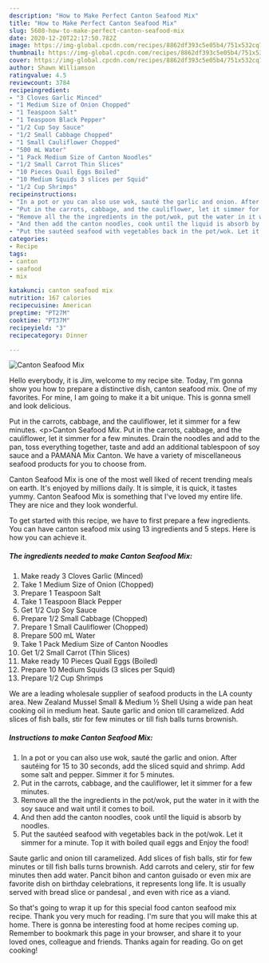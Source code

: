 ```yaml
---
description: "How to Make Perfect Canton Seafood Mix"
title: "How to Make Perfect Canton Seafood Mix"
slug: 5608-how-to-make-perfect-canton-seafood-mix
date: 2020-12-20T22:17:50.782Z
image: https://img-global.cpcdn.com/recipes/8862df393c5e05b4/751x532cq70/canton-seafood-mix-recipe-main-photo.jpg
thumbnail: https://img-global.cpcdn.com/recipes/8862df393c5e05b4/751x532cq70/canton-seafood-mix-recipe-main-photo.jpg
cover: https://img-global.cpcdn.com/recipes/8862df393c5e05b4/751x532cq70/canton-seafood-mix-recipe-main-photo.jpg
author: Shawn Williamson
ratingvalue: 4.5
reviewcount: 3784
recipeingredient:
- "3 Cloves Garlic Minced"
- "1 Medium Size of Onion Chopped"
- "1 Teaspoon Salt"
- "1 Teaspoon Black Pepper"
- "1/2 Cup Soy Sauce"
- "1/2 Small Cabbage Chopped"
- "1 Small Cauliflower Chopped"
- "500 mL Water"
- "1 Pack Medium Size of Canton Noodles"
- "1/2 Small Carrot Thin Slices"
- "10 Pieces Quail Eggs Boiled"
- "10 Medium Squids 3 slices per Squid"
- "1/2 Cup Shrimps"
recipeinstructions:
- "In a pot or you can also use wok, sauté the garlic and onion. After sautéing for 15 to 30 seconds, add the sliced squid and shrimp. Add some salt and pepper. Simmer it for 5 minutes."
- "Put in the carrots, cabbage, and the cauliflower, let it simmer for a few minutes."
- "Remove all the the ingredients in the pot/wok, put the water in it with the soy sauce and wait until it comes to boil."
- "And then add the canton noodles, cook until the liquid is absorb by noodles."
- "Put the sautéed seafood with vegetables back in the pot/wok. Let it simmer for a minute. Top it with boiled quail eggs and Enjoy the food!"
categories:
- Recipe
tags:
- canton
- seafood
- mix

katakunci: canton seafood mix 
nutrition: 167 calories
recipecuisine: American
preptime: "PT27M"
cooktime: "PT37M"
recipeyield: "3"
recipecategory: Dinner

---
```



![Canton Seafood Mix](https://img-global.cpcdn.com/recipes/8862df393c5e05b4/751x532cq70/canton-seafood-mix-recipe-main-photo.jpg)

Hello everybody, it is Jim, welcome to my recipe site. Today, I'm gonna show you how to prepare a distinctive dish, canton seafood mix. One of my favorites. For mine, I am going to make it a bit unique. This is gonna smell and look delicious.

Put in the carrots, cabbage, and the cauliflower, let it simmer for a few minutes. &lt;p&gt;Canton Seafood Mix. Put in the carrots, cabbage, and the cauliflower, let it simmer for a few minutes. Drain the noodles and add to the pan, toss everything together, taste and add an additional tablespoon of soy sauce and a PAMANA Mix Canton. We have a variety of miscellaneous seafood products for you to choose from.

Canton Seafood Mix is one of the most well liked of recent trending meals on earth. It's enjoyed by millions daily. It is simple, it is quick, it tastes yummy. Canton Seafood Mix is something that I've loved my entire life. They are nice and they look wonderful.


To get started with this recipe, we have to first prepare a few ingredients. You can have canton seafood mix using 13 ingredients and 5 steps. Here is how you can achieve it.

<!--inarticleads1-->

##### The ingredients needed to make Canton Seafood Mix:

1. Make ready 3 Cloves Garlic (Minced)
1. Take 1 Medium Size of Onion (Chopped)
1. Prepare 1 Teaspoon Salt
1. Take 1 Teaspoon Black Pepper
1. Get 1/2 Cup Soy Sauce
1. Prepare 1/2 Small Cabbage (Chopped)
1. Prepare 1 Small Cauliflower (Chopped)
1. Prepare 500 mL Water
1. Take 1 Pack Medium Size of Canton Noodles
1. Get 1/2 Small Carrot (Thin Slices)
1. Make ready 10 Pieces Quail Eggs (Boiled)
1. Prepare 10 Medium Squids (3 slices per Squid)
1. Prepare 1/2 Cup Shrimps


We are a leading wholesale supplier of seafood products in the LA county area. New Zealand Mussel Small &amp; Medium ½ Shell Using a wide pan heat cooking oil in medium heat. Saute garlic and onion till caramelized. Add slices of fish balls, stir for few minutes or till fish balls turns brownish. 

<!--inarticleads2-->

##### Instructions to make Canton Seafood Mix:

1. In a pot or you can also use wok, sauté the garlic and onion. After sautéing for 15 to 30 seconds, add the sliced squid and shrimp. Add some salt and pepper. Simmer it for 5 minutes.
1. Put in the carrots, cabbage, and the cauliflower, let it simmer for a few minutes.
1. Remove all the the ingredients in the pot/wok, put the water in it with the soy sauce and wait until it comes to boil.
1. And then add the canton noodles, cook until the liquid is absorb by noodles.
1. Put the sautéed seafood with vegetables back in the pot/wok. Let it simmer for a minute. Top it with boiled quail eggs and Enjoy the food!


Saute garlic and onion till caramelized. Add slices of fish balls, stir for few minutes or till fish balls turns brownish. Add carrots and celery, stir for few minutes then add water. Pancit bihon and canton guisado or even mix are favorite dish on birthday celebrations, it represents long life. It is usually served with bread slice or pandesal , and even with rice as a viand. 

So that's going to wrap it up for this special food canton seafood mix recipe. Thank you very much for reading. I'm sure that you will make this at home. There is gonna be interesting food at home recipes coming up. Remember to bookmark this page in your browser, and share it to your loved ones, colleague and friends. Thanks again for reading. Go on get cooking!

